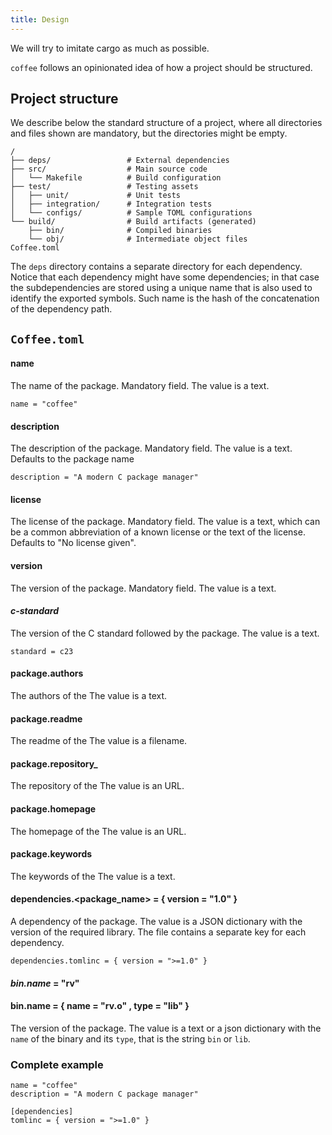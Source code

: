 ```yaml
---
title: Design
---
```


We will try to imitate cargo as much as possible.

`coffee` follows an opinionated idea of how a project should be structured.

## Project structure

We describe below the standard structure of a project, where all directories and
files shown are mandatory, but the directories might be empty.

```
/
├── deps/                 # External dependencies
├── src/                  # Main source code
│   └── Makefile          # Build configuration
├── test/                 # Testing assets
│   ├── unit/             # Unit tests
│   ├── integration/      # Integration tests
│   └── configs/          # Sample TOML configurations
└── build/                # Build artifacts (generated)
    ├── bin/              # Compiled binaries
    └── obj/              # Intermediate object files
Coffee.toml
```

The `deps` directory contains a separate directory for each dependency.
Notice that each dependency might have some dependencies; in that case the
subdependencies are stored using a unique name that is also used to identify the
exported symbols. Such name is the hash of the concatenation of the dependency
path.

##  `Coffee.toml`

####  name

The name of the package. Mandatory field.
The value is a text.

`name = "coffee"`


#### description 

The description of the package. Mandatory field.
The value is a text.
Defaults to the package name

`description = "A modern C package manager"`

#### license 

The license of the package.  Mandatory field.
The value is a text, which can be a common abbreviation of a known license or
the text of the license.
Defaults to "No license given".


#### version

The version of the package.  Mandatory field.
The value is a text.

#### _c-standard_ 

The version of the C standard followed by the package.
The value is a text.

`standard = c23`

#### package.authors

The authors of the 
The value is a text.

#### package.readme

The readme of the 
The value is a filename.

#### package.repository_

The repository of the 
The value is an URL.

#### package.homepage

The homepage of the 
The value is an URL.

#### package.keywords

The keywords of the 
The value is a text.

#### dependencies.<package_name> = { version = "1.0" }

A dependency of the package.
The value is a JSON dictionary with the version of the required library.
The file contains a separate key for each dependency.

`dependencies.tomlinc = { version = ">=1.0" }`


#### _bin.name_ = "rv"
#### bin.name = { name = "rv.o" , type = "lib" }

The version of the package.
The value is a text or a json dictionary with the `name` of the binary and its
`type`, that is the string `bin` or `lib`.

### Complete example

```
name = "coffee"
description = "A modern C package manager"

[dependencies]
tomlinc = { version = ">=1.0" }

```
